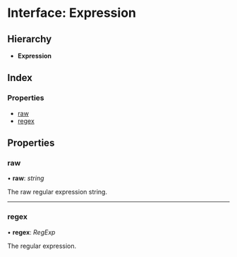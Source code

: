 
# Interface: Expression

## Hierarchy

* **Expression**

## Index

### Properties

* [raw](_address_3_2_0_index_d_.uri.expression.md#raw)
* [regex](_address_3_2_0_index_d_.uri.expression.md#regex)

## Properties

###  raw

• **raw**: *string*

The raw regular expression string.

___

###  regex

• **regex**: *RegExp*

The regular expression.

